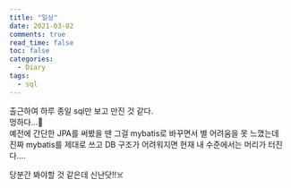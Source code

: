 ```yaml
---
title: "일상"
date: 2021-03-02
comments: true
read_time: false
toc: false
categories:
  - Diary
tags:
  - sql
---
```


출근하여 하루 종일 sql만 보고 만진 것 같다.  
멍하다...💬  
예전에 간단한 JPA를 써봤을 땐 그걸 mybatis로 바꾸면서 별 어려움을 못 느꼈는데  
진짜 mybatis를 제대로 쓰고 DB 구조가 어려워지면 현재 내 수준에서는 머리가 터진다....

당분간 봐야할 것 같은데 신난닷!!☠️
